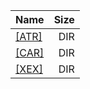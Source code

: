 |Name|Size|
|:---|---:|
|[[ATR]]([ATR]/index.html)|DIR|
|[[CAR]]([CAR]/index.html)|DIR|
|[[XEX]]([XEX]/index.html)|DIR|
